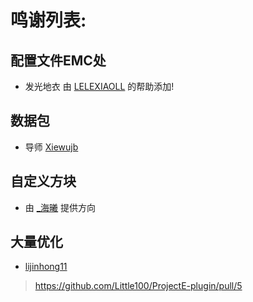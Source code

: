 # 鸣谢列表:

## 配置文件EMC处
 - 发光地衣 由 [LELEXIAOLL](https://github.com/LELEXIAOLL) 的帮助添加!

## 数据包
  - 导师 [Xiewujb](https://github.com/Xiewujb)

## 自定义方块
  - 由 [_海曦](https://space.bilibili.com/57513157) 提供方向

## 大量优化
 - [lijinhong11](https://github.com/lijinhong11)
> https://github.com/Little100/ProjectE-plugin/pull/5